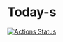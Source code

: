 # Today-s
[![Actions Status](https://github.com/Today017/Today-s/workflows/verify/badge.svg)](https://github.com/Today017/Today-s/actions)
